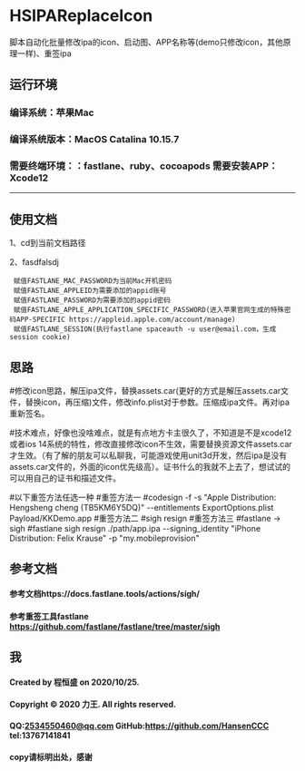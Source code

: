 # HSIPAReplaceIcon
脚本自动化批量修改ipa的icon、启动图、APP名称等(demo只修改icon，其他原理一样)、重签ipa

## 运行环境
### 编译系统：苹果Mac
### 编译系统版本：MacOS Catalina 10.15.7
### 需要终端环境：：fastlane、ruby、cocoapods 需要安装APP：Xcode12
***


## 使用文档
1、cd到当前文档路径

2、fasdfalsdj 
```
 赋值FASTLANE_MAC_PASSWORD为当前Mac开机密码
 赋值FASTLANE_APPLEID为需要添加的appid账号
 赋值FASTLANE_PASSWORD为需要添加的appid密码
 赋值FASTLANE_APPLE_APPLICATION_SPECIFIC_PASSWORD(进入苹果官网生成的特殊密码APP-SPECIFIC https://appleid.apple.com/account/manage)
 赋值FASTLANE_SESSION(执行fastlane spaceauth -u user@email.com，生成session cookie)
```

## 思路
#修改icon思路，解压ipa文件，替换assets.car(更好的方式是解压assets.car文件，替换icon，再压缩)文件，修改info.plist对于参数。压缩成ipa文件。再对ipa重新签名。

#技术难点，好像也没啥难点，就是有点地方卡主很久了，不知道是不是xcode12或者ios 14系统的特性，修改直接修改icon不生效，需要替换资源文件assets.car才生效。（有了解的朋友可以私聊我，可能游戏使用unit3d开发，然后ipa是没有assets.car文件的，外面的icon优先级高）。证书什么的我就不上去了，想试试的可以用自己的证书和描述文件。

#以下重签方法任选一种
    #重签方法一
    #codesign -f -s "Apple Distribution: Hengsheng cheng (TB5KM6Y5DQ)" --entitlements ExportOptions.plist Payload/KKDemo.app
    #重签方法二
    #sigh resign
    #重签方法三
    #fastlane -> sigh
    #fastlane sigh resign ./path/app.ipa --signing_identity "iPhone Distribution: Felix Krause" -p "my.mobileprovision"


## 参考文档
#### 参考文档https://docs.fastlane.tools/actions/sigh/
#### 参考重签工具fastlane https://github.com/fastlane/fastlane/tree/master/sigh


## 我
#### Created by 程恒盛 on 2020/10/25.
#### Copyright © 2020 力王. All rights reserved.
#### QQ:2534550460@qq.com  GitHub:https://github.com/HansenCCC  tel:13767141841
#### copy请标明出处，感谢
